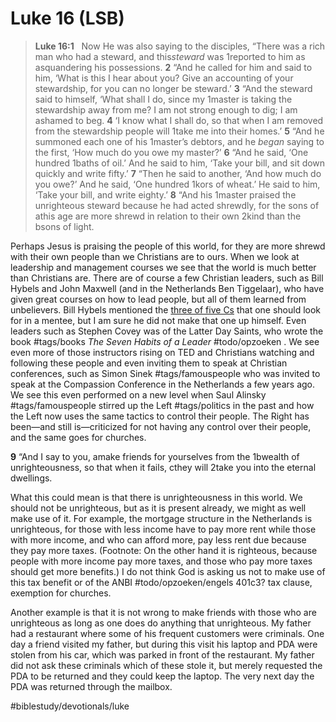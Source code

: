 # Luke 16 (LSB)
> **Luke 16:1**   Now He was also saying to the disciples, “There was a rich man who had a steward, and this*steward* was 1reported to him as asquandering his possessions. **2** “And he called for him and said to him, ‘What is this I hear about you? Give an accounting of your stewardship, for you can no longer be steward.’ **3** “And the steward said to himself, ‘What shall I do, since my 1master is taking the stewardship away from me? I am not strong enough to dig; I am ashamed to beg. **4** ‘I know what I shall do, so that when I am removed from the stewardship people will 1take me into their homes.’ **5** “And he summoned each one of his 1master’s debtors, and he *began* saying to the first, ‘How much do you owe my master?’ **6** “And he said, ‘One hundred 1baths of oil.’ And he said to him, ‘Take your bill, and sit down quickly and write fifty.’ **7** “Then he said to another, ‘And how much do you owe?’ And he said, ‘One hundred 1kors of wheat.’ He said to him, ‘Take your bill, and write eighty.’ **8** “And his 1master praised the unrighteous steward because he had acted shrewdly, for the sons of athis age are more shrewd in relation to their own 2kind than the bsons of light.   

Perhaps Jesus is praising the people of this world, for they are more shrewd with their own people than we Christians are to ours. When we look at leadership and management courses we see that the world is much better than Christians are. There are of course a few Christian leaders, such as Bill Hybels and John Maxwell (and in the Netherlands Ben Tiggelaar), who have given great courses on how to lead people, but all of them learned from unbelievers. Bill Hybels mentioned the [three of five Cs](evernote:///view/8328181/s75/35bd12e5-ef68-4cb4-b219-cc5a6b071a00/3a31de55-4c32-47bb-99b9-1cdd22b0b4ac) that one should look for in a mentee, but I am sure he did not make that one up himself. Even leaders such as Stephen Covey was of the Latter Day Saints, who wrote the book #tags/books *The Seven Habits of a Leader* #todo/opzoeken . We see even more of those instructors rising on TED and Christians watching and following these people and even inviting them to speak at Christian conferences, such as Simon Sinek #tags/famouspeople who was invited to speak at the Compassion Conference in the Netherlands a few years ago. 
We see this even performed on a new level when Saul Alinsky #tags/famouspeople stirred up the Left #tags/politics in the past and how the Left now uses the same tactics to control their people. The Right has been—and still is—criticized for not having any control over their people, and the same goes for churches. 

**9** “And I say to you, amake friends for yourselves from the 1bwealth of unrighteousness, so that when it fails, cthey will 2take you into the eternal dwellings.

What this could mean is that there is unrighteousness in this world. We should not be unrighteous, but as it is present already, we might as well make use of it. For example, the mortgage structure in the Netherlands is unrighteous, for those with less income have to pay more rent while those with more income, and who can afford more, pay less rent due because they pay more taxes. (Footnote: On the other hand it is righteous, because people with more income pay more taxes, and those who pay more taxes should get more benefits.) I do not think God is asking us not to make use of this tax benefit or of the ANBI #todo/opzoeken/engels 401c3? tax clause, exemption for churches. 

Another example is that it is not wrong to make friends with those who are unrighteous as long as one does do anything that unrighteous. My father had a restaurant where some of his frequent customers were criminals. One day a friend visited my father, but during this visit his laptop and PDA were stolen from his car, which was parked in front of the restaurant. 
My father did not ask these criminals which of these stole it, but merely requested the PDA to be returned and they could keep the laptop. The very next day the PDA was returned through the mailbox. 


#biblestudy/devotionals/luke

 